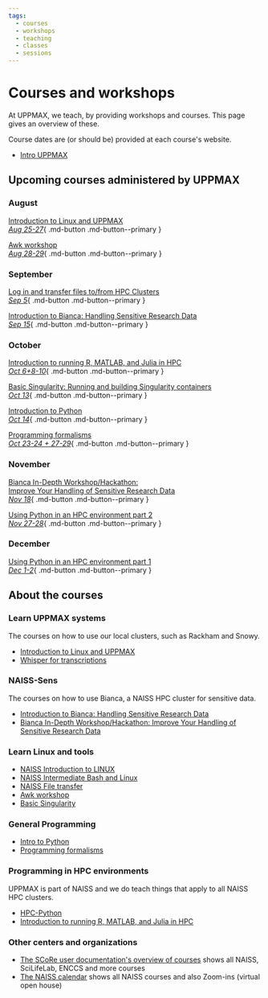 ```yaml
---
tags:
  - courses
  - workshops
  - teaching
  - classes
  - sessions
---
```


# Courses and workshops

At UPPMAX, we teach, by providing workshops and courses.
This page gives an overview of these.

Course dates are (or should be) provided at each course's website.

- [Intro UPPMAX](uppmax_intro_course.md)

## Upcoming courses administered by UPPMAX

### August

[Introduction to Linux and UPPMAX <br> _Aug 25-27_](uppmax_intro_course.md){ .md-button .md-button--primary }

[Awk workshop <br> _Aug 28-29_](https://docs.uppmax.uu.se/courses_workshops/awk/){ .md-button .md-button--primary }

### September

[Log in and transfer files to/from HPC Clusters <br> _Sep 5_](naiss_transfer.md){ .md-button .md-button--primary }

[Introduction to Bianca: Handling Sensitive Research Data <br> _Sep 15_](bianca_intro.md){ .md-button .md-button--primary }

### October

[Introduction to running R, MATLAB, and Julia in HPC <br> _Oct 6+8-10_](R_matlab_julia.md){ .md-button .md-button--primary }

[Basic Singularity: Running and building Singularity containers <br> _Oct 13_](https://docs.uppmax.uu.se/courses_workshops/singularity/){ .md-button .md-button--primary }

[Introduction to Python <br> _Oct 14_](intro_to_python.md){ .md-button .md-button--primary }

[Programming formalisms <br> _Oct 23-24 + 27-29_](programming_formalisms.md){ .md-button .md-button--primary }

### November

[Bianca In-Depth Workshop/Hackathon: <br> Improve Your Handling of Sensitive Research Data <br> _Nov 18_](bianca_intermediate.md){ .md-button .md-button--primary }

[Using Python in an HPC environment part 2 <br> _Nov 27-28_](hpc_python.md){ .md-button .md-button--primary }

### December

[Using Python in an HPC environment part 1 <br> _Dec 1-2_](hpc_python.md){ .md-button .md-button--primary }

## About the courses

### Learn UPPMAX systems

The courses on how to use our local clusters,
such as Rackham and Snowy.

- [Introduction to Linux and UPPMAX](uppmax_intro_course.md)
- [Whisper for transcriptions](https://docs.uppmax.uu.se/software/whisper)


### NAISS-Sens

The courses on how to use Bianca,
a NAISS HPC cluster for sensitive data.

- [Introduction to Bianca: Handling Sensitive Research Data](bianca_intro.md)
- [Bianca In-Depth Workshop/Hackathon: Improve Your Handling of Sensitive Research Data](bianca_intermediate.md)

### Learn Linux and tools

- [NAISS Introduction to LINUX](https://www.hpc2n.umu.se/events/courses/2025/spring/2/linux-intro)
- [NAISS Intermediate Bash and Linux](https://www.hpc2n.umu.se/events/courses/2025/spring/intermediate-linux)
- [NAISS File transfer](naiss_transfer.md)
- [Awk workshop](https://docs.uppmax.uu.se/courses_workshops/awk/)
- [Basic Singularity](https://docs.uppmax.uu.se/courses_workshops/singularity/)

### General Programming

- [Intro to Python](intro_to_python.md)
- [Programming formalisms](programming_formalisms.md)


### Programming in HPC environments

UPPMAX is part of NAISS and we do teach things that apply
to all NAISS HPC clusters.

- [HPC-Python](https://docs.uppmax.uu.se/courses_workshops/hpc_python/)
- [Introduction to running R, MATLAB, and Julia in HPC](R_matlab_julia.md)

### Other centers and organizations

- [The SCoRe user documentation's overview of courses](https://nbisweden.github.io/SCoRe_user_doc/courses/)
  shows all NAISS, SciLifeLab, ENCCS and more courses
- [The NAISS calendar](https://www.naiss.se/events/)
  shows all NAISS courses and also Zoom-ins (virtual open house)

